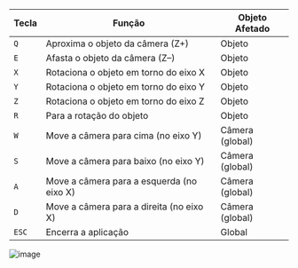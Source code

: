 
| Tecla         | Função                                             | Objeto Afetado               |
|---------------|----------------------------------------------------|------------------------------|
| `Q`           | Aproxima o objeto da câmera (Z+)                   | Objeto                       |
| `E`           | Afasta o objeto da câmera (Z–)                     | Objeto                       |
| `X`           | Rotaciona o objeto em torno do eixo X              | Objeto                       |
| `Y`           | Rotaciona o objeto em torno do eixo Y              | Objeto                       |
| `Z`           | Rotaciona o objeto em torno do eixo Z              | Objeto                       |
| `R`           | Para a rotação do objeto                           | Objeto                       |
| `W`           | Move a câmera para cima (no eixo Y)                | Câmera (global)              |
| `S`           | Move a câmera para baixo (no eixo Y)               | Câmera (global)              |
| `A`           | Move a câmera para a esquerda (no eixo X)          | Câmera (global)              |
| `D`           | Move a câmera para a direita (no eixo X)           | Câmera (global)              |
| `ESC`         | Encerra a aplicação                                | Global                       |


![image](https://github.com/user-attachments/assets/1ab6dd44-61fc-42ff-abf1-4afa354a6a0b)
